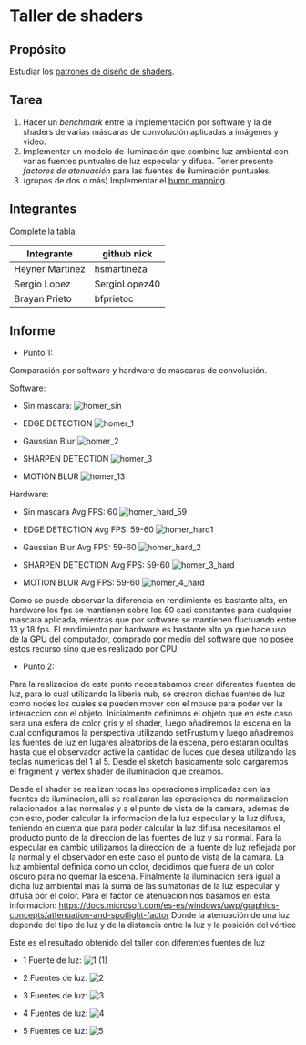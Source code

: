 # Taller de shaders

## Propósito

Estudiar los [patrones de diseño de shaders](http://visualcomputing.github.io/Shaders/#/4).

## Tarea

1. Hacer un _benchmark_ entre la implementación por software y la de shaders de varias máscaras de convolución aplicadas a imágenes y video.
2. Implementar un modelo de iluminación que combine luz ambiental con varias fuentes puntuales de luz especular y difusa. Tener presente _factores de atenuación_ para las fuentes de iluminación puntuales.
3. (grupos de dos o más) Implementar el [bump mapping](https://en.wikipedia.org/wiki/Bump_mapping).

## Integrantes

Complete la tabla:

| Integrante | github nick |
|------------|-------------|
| Heyner   Martinez  |hsmartineza  |
| Sergio   Lopez     |SergioLopez40|
| Brayan   Prieto    |bfprietoc|

## Informe

* Punto 1:

Comparación por software y hardware de máscaras de convolución.

Software:

- Sin mascara:
![homer_sin](https://user-images.githubusercontent.com/25939145/60782724-6dc84900-a10d-11e9-8364-73c100dc4c25.png)

- EDGE DETECTION
![homer_1](https://user-images.githubusercontent.com/25939145/60782731-76208400-a10d-11e9-94db-0a9109279b9a.png)

- Gaussian Blur 
![homer_2](https://user-images.githubusercontent.com/25939145/60782732-76208400-a10d-11e9-8af4-876a29b09e3b.png)

- SHARPEN DETECTION
![homer_3](https://user-images.githubusercontent.com/25939145/60782733-76208400-a10d-11e9-8fbc-40d7d6a29e52.png)

- MOTION BLUR
![homer_13](https://user-images.githubusercontent.com/25939145/60782737-76b91a80-a10d-11e9-9751-01ad8c9d49aa.png)

Hardware:
- Sin mascara Avg FPS: 60
![homer_hard_59](https://user-images.githubusercontent.com/25939145/60782740-7751b100-a10d-11e9-8b47-93f9658f33e9.png)

- EDGE DETECTION Avg FPS: 59-60
![homer_hard1](https://user-images.githubusercontent.com/25939145/60782741-7751b100-a10d-11e9-9ecd-d79c31932fe7.png)

- Gaussian Blur Avg FPS: 59-60
![homer_hard_2](https://user-images.githubusercontent.com/25939145/60782739-76b91a80-a10d-11e9-99e6-25fc1263bccf.png)

- SHARPEN DETECTION Avg FPS: 59-60
![homer_3_hard](https://user-images.githubusercontent.com/25939145/60782735-76208400-a10d-11e9-8056-d9936b5fad8b.png)

- MOTION BLUR Avg FPS: 59-60
![homer_4_hard](https://user-images.githubusercontent.com/25939145/60782736-76208400-a10d-11e9-8fd7-ae7a376172ba.png)

Como se puede observar la diferencia en rendimiento es bastante alta, en hardware los fps se mantienen sobre los 60 casi constantes para cualquier mascara aplicada, mientras que por software se mantienen fluctuando entre 13 y 18 fps. El rendimiento por hardware es bastante alto ya que hace uso de la GPU del computador, comprado por medio del software que no posee estos recurso sino que es realizado por CPU.

* Punto 2:

Para la realizacion de este punto necesitabamos crear diferentes fuentes de luz, para lo cual utilizando la liberia nub, se crearon dichas fuentes de luz como nodes los cuales se pueden mover con el mouse para poder ver la interaccion con el objeto.
Inicialmente definimos el objeto que en este caso sera una esfera de color gris y el shader, luego añadiremos la escena en la cual configuramos la perspectiva utilizando setFrustum y luego añadiremos las fuentes de luz en lugares aleatorios de la escena, pero estaran ocultas hasta que el observador active la cantidad de luces que desea utilizando las teclas numericas del 1 al 5. Desde el sketch basicamente solo cargaremos el fragment y vertex shader de iluminacion que creamos. 

Desde el shader se realizan todas las operaciones implicadas con las fuentes de iluminacion, alli se realizaran las operaciones de normalizacion relacionados a las normales y a el punto de vista de la camara, ademas de con esto, poder calcular la informacion de la luz especular y la luz difusa, teniendo en cuenta que para poder calcular la luz difusa necesitamos el producto punto de la direccion de las fuentes de luz y su normal. Para la especular en cambio utilizamos la direccion de la fuente de luz reflejada por la normal y el observador en este caso el punto de vista de la camara.
La luz ambiental definida como un color, decidimos que fuera de un color oscuro para no quemar la escena. Finalmente la iluminacion sera igual a dicha luz ambiental mas la suma de las sumatorias de la luz especular y difusa por el color.
Para el factor de atenuacion nos basamos en esta informacion: 
https://docs.microsoft.com/es-es/windows/uwp/graphics-concepts/attenuation-and-spotlight-factor
Donde la atenuación de una luz depende del tipo de luz y de la distancia entre la luz y la posición del vértice

Este es el resultado obtenido del taller con diferentes fuentes de luz

* 1 Fuente de luz:
![1 (1)](https://user-images.githubusercontent.com/25939145/61015770-a4db6c00-a352-11e9-98d2-1e7302a45593.jpg)

* 2 Fuentes de luz:
![2](https://user-images.githubusercontent.com/25939145/61015771-a4db6c00-a352-11e9-8048-1ede54d3b439.jpg)

* 3 Fuentes de luz:
![3](https://user-images.githubusercontent.com/25939145/61015767-a4db6c00-a352-11e9-92b2-28ac0e921f81.jpg)

* 4 Fuentes de luz:
![4](https://user-images.githubusercontent.com/25939145/61015769-a4db6c00-a352-11e9-812e-27264bfddf7e.png)

* 5 Fuentes de luz:
![5](https://user-images.githubusercontent.com/25939145/61015768-a4db6c00-a352-11e9-8903-bb0abd2cecad.png)

